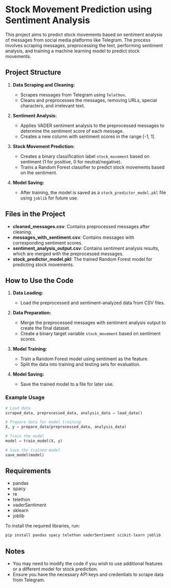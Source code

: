 
# Stock Movement Prediction using Sentiment Analysis

This project aims to predict stock movements based on sentiment analysis of messages from social media platforms like Telegram. The process involves scraping messages, preprocessing the text, performing sentiment analysis, and training a machine learning model to predict stock movements.

## Project Structure

1. **Data Scraping and Cleaning:**
   - Scrapes messages from Telegram using `Telethon`.
   - Cleans and preprocesses the messages, removing URLs, special characters, and irrelevant text.

2. **Sentiment Analysis:**
   - Applies VADER sentiment analysis to the preprocessed messages to determine the sentiment score of each message.
   - Creates a new column with sentiment scores in the range [-1, 1].

3. **Stock Movement Prediction:**
   - Creates a binary classification label `stock_movement` based on sentiment (1 for positive, 0 for neutral/negative).
   - Trains a Random Forest classifier to predict stock movements based on the sentiment.

4. **Model Saving:**
   - After training, the model is saved as a `stock_predictor_model.pkl` file using `joblib` for future use.

## Files in the Project

- **cleaned_messages.csv**: Contains preprocessed messages after cleaning.
- **messages_with_sentiment.csv**: Contains messages with corresponding sentiment scores.
- **sentiment_analysis_output.csv**: Contains sentiment analysis results, which are merged with the preprocessed messages.
- **stock_predictor_model.pkl**: The trained Random Forest model for predicting stock movements.

## How to Use the Code

1. **Data Loading:** 
   - Load the preprocessed and sentiment-analyzed data from CSV files.

2. **Data Preparation:**
   - Merge the preprocessed messages with sentiment analysis output to create the final dataset.
   - Create a binary target variable `stock_movement` based on sentiment scores.

3. **Model Training:**
   - Train a Random Forest model using sentiment as the feature.
   - Split the data into training and testing sets for evaluation.

4. **Model Saving:**
   - Save the trained model to a file for later use.

### Example Usage

```python
# Load data
scraped_data, preprocessed_data, analysis_data = load_data()

# Prepare data for model training
X, y = prepare_data(preprocessed_data, analysis_data)

# Train the model
model = train_model(X, y)

# Save the trained model
save_model(model)
```

## Requirements

- pandas
- spacy
- re
- telethon
- vaderSentiment
- sklearn
- joblib

To install the required libraries, run:
```bash
pip install pandas spacy telethon vaderSentiment scikit-learn joblib
```

## Notes

- You may need to modify the code if you wish to use additional features or a different model for stock prediction.
- Ensure you have the necessary API keys and credentials to scrape data from Telegram.

